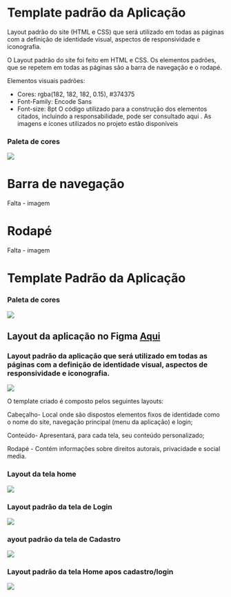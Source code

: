 # Template padrão da Aplicação

Layout padrão do site (HTML e CSS) que será utilizado em todas as páginas com a definição de identidade visual, aspectos de responsividade e iconografia.

O Layout padrão do site foi feito em HTML e CSS. Os elementos padrões, que se repetem em todas as páginas são a barra de navegação e o rodapé.

Elementos visuais padrões:

- Cores: rgba(182, 182, 182, 0.15), #374375
- Font-Family: Encode Sans
- Font-size: 8pt
O código utilizado para a construção dos elementos citados, incluindo a responsabilidade, pode ser consultado aqui . As imagens e ícones utilizados no projeto estão disponíveis 


### Paleta de cores

<img src="img/PaletaCores.png">

# Barra de navegação

Falta - imagem

# Rodapé

Falta - imagem
# Template Padrão da Aplicação

### Paleta de cores

<img src="img/PaletaCores.png">

<h2>Layout da aplicação no Figma <a href="https://www.figma.com/file/bTyVmoZkGJMpAcQXFYXDMo/Curriculo-f%C3%A1cil?type=design&node-id=0%3A1&mode=design&t=Vpc2YxOZtoh7shmO-1">Aqui</a></h2>

### Layout padrão da aplicação que será utilizado em todas as páginas com a definição de identidade visual, aspectos de responsividade e iconografia.

<img src="img/ModeloPadrão.png">


O template criado é composto pelos seguintes layouts:

Cabeçalho- Local onde são dispostos elementos fixos de identidade como o nome do site, navegação principal (menu da aplicação) e login; 

Conteúdo- Apresentará, para cada tela, seu conteúdo personalizado;

Rodapé - Contém informações sobre direitos autorais, privacidade e social media.


### Layout da tela home


<img src="img/Home.jpg">



### Layout padrão da tela de Login


<img src="img/TelaDeLogin.jpg">


### ayout padrão da tela de Cadastro

<img src="img/telacadastroPadrao.png">


### Layout padrão da tela Home apos cadastro/login

<img src="img/TelaHomePadrao.png">

